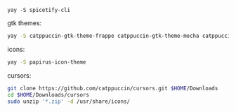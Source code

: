 `yay -S spicetify-cli`

gtk themes:

```bash
yay -S catppuccin-gtk-theme-frappe catppuccin-gtk-theme-mocha catppuccin-gtk-theme-macchiato catppuccin-gtk-theme-latte bettergruvbox-gtk-theme graphite-gtk-theme-nord-git
```

icons:

```bash
yay -S papirus-icon-theme
```

cursors:

```bash
git clone https://github.com/catppuccin/cursors.git $HOME/Downloads
cd $HOME/Downloads/cursors
sudo unzip '*.zip' -d /usr/share/icons/
```
